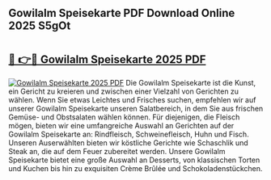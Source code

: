 ## Gowilalm Speisekarte PDF Download Online 2025 S5gOt

# <h2><a href="http://gcbexl.nevu.top/?p=Gowilalm+Speisekarte">🔗 👉🔴 Gowilalm Speisekarte 2025 PDF</a></h2>

[![Gowilalm Speisekarte 2025 PDF](https://i.imgur.com/dBaPXMq.png)](http://gcbexl.nevu.top/?p=Gowilalm+Speisekarte)
Die Gowilalm Speisekarte ist die Kunst, ein Gericht zu kreieren und zwischen einer Vielzahl von Gerichten zu wählen. Wenn Sie etwas Leichtes und Frisches suchen, empfehlen wir auf unserer Gowilalm Speisekarte unseren Salatbereich, in dem Sie aus frischen Gemüse- und Obstsalaten wählen können. Für diejenigen, die Fleisch mögen, bieten wir eine umfangreiche Auswahl an Gerichten auf der Gowilalm Speisekarte an: Rindfleisch, Schweinefleisch, Huhn und Fisch. Unseren Auserwählten bieten wir köstliche Gerichte wie Schaschlik und Steak an, die auf dem Feuer zubereitet werden. Unsere Gowilalm Speisekarte bietet eine große Auswahl an Desserts, von klassischen Torten und Kuchen bis hin zu exquisiten Crème Brûlée und Schokoladenstückchen.
